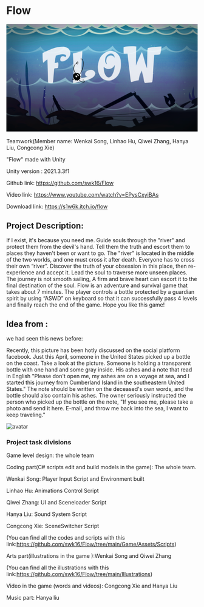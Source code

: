 # Flow


![avatar](./main.png)








Teamwork(Member name: Wenkai Song, Linhao Hu, Qiwei Zhang, Hanya Liu, Congcong Xie)

"Flow" made with Unity

Unity version : 2021.3.3f1

Github link: https://github.com/swk16/Flow

Video link: https://www.youtube.com/watch?v=EPysCxyiBAs 

Download link: https://s1w6k.itch.io/flow


## Project Description:

If I exist, it's because you need me.
Guide souls through the "river" and protect them from the devil's hand.
Tell them the truth and escort them to places they haven't been or want to go.
The "river" is located in the middle of the two worlds, and one must cross it after death.
Everyone has to cross their own “river".
Discover the truth of your obsession in this place, then re-experience and accept it.
Lead the soul to traverse more unseen places.
The journey is not smooth sailing,
A firm and brave heart can escort it to the final destination of the soul.
Flow is an adventure and survival game that takes about 7 minutes. The player controls a bottle protected
by a guardian spirit by using “ASWD” on keyboard so that it can successfully pass 4 levels and finally
reach the end of the game. Hope you like this game!


## Idea from :

we had seen this news before:

Recently, this picture has been hotly discussed on the social platform facebook. Just this April, someone in the United States picked up a bottle on the coast. Take a look at the picture. Someone is holding a transparent bottle with one hand and some gray inside. His ashes and a note that read in English "Please don't open me, my ashes are on a voyage at sea, and I started this journey from Cumberland Island in the southeastern United States." The note should be written on the deceased's own words, and the bottle should also contain his ashes. The owner seriously instructed the person who picked up the bottle on the note, "If you see me, please take a photo and send it here. E-mail, and throw me back into the sea, I want to keep traveling."

![avatar](https://p1-tt.byteimg.com/origin/tos-cn-i-qvj2lq49k0/d42e4769c91245fcb78edef5ec7201c4.jpg)


### Project task divisions
Game level design: the whole team

Coding part(C# scripts edit and build models in the game): The whole team.

Wenkai Song: Player Input Script and Environment built

Linhao Hu: Animations Control Script

Qiwei Zhang: UI and Sceneloader Script

Hanya Liu: Sound System Script

Congcong Xie: SceneSwitcher Script

(You can find all the codes and scripts with this
link:https://github.com/swk16/Flow/tree/main/Game/Assets/Scripts)

Arts part(illustrations in the game ):Wenkai Song and Qiwei Zhang

(You can find all the illustrations with this link:https://github.com/swk16/Flow/tree/main/Illustrations) 

Video in the game (words and videos): Congcong Xie and Hanya Liu

Music part: Hanya liu


